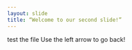 ```yaml
---
layout: slide
title: “Welcome to our second slide!”
---
```

test the file
Use the left arrow to go back!
